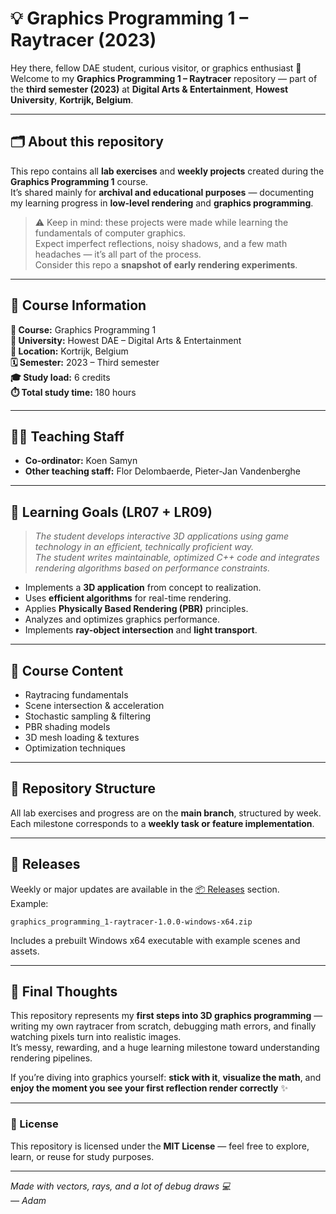 # 💡 Graphics Programming 1 – Raytracer (2023)

Hey there, fellow DAE student, curious visitor, or graphics enthusiast 👋  
Welcome to my **Graphics Programming 1 – Raytracer** repository — part of the **third semester (2023)** at **Digital Arts & Entertainment**, **Howest University**, **Kortrijk, Belgium**.

---

## 🗂️ About this repository

This repo contains all **lab exercises** and **weekly projects** created during the **Graphics Programming 1** course.  
It’s shared mainly for **archival and educational purposes** — documenting my learning progress in **low-level rendering** and **graphics programming**.

> ⚠️ Keep in mind: these projects were made while learning the fundamentals of computer graphics.  
> Expect imperfect reflections, noisy shadows, and a few math headaches — it’s all part of the process.  
> Consider this repo a **snapshot of early rendering experiments**.

---

## 🧱 Course Information

**📘 Course:** Graphics Programming 1  
**🏫 University:** Howest DAE – Digital Arts & Entertainment  
**📍 Location:** Kortrijk, Belgium  
**🗓️ Semester:** 2023 – Third semester  
**🎓 Study load:** 6 credits  
**⏱️ Total study time:** 180 hours  

---

## 👨‍🏫 Teaching Staff

- **Co-ordinator:** Koen Samyn
- **Other teaching staff:** Flor Delombaerde, Pieter-Jan Vandenberghe

---

## 🎯 Learning Goals (LR07 + LR09)

> *The student develops interactive 3D applications using game technology in an efficient, technically proficient way.*  
> *The student writes maintainable, optimized C++ code and integrates rendering algorithms based on performance constraints.*

- Implements a **3D application** from concept to realization.  
- Uses **efficient algorithms** for real-time rendering.  
- Applies **Physically Based Rendering (PBR)** principles.  
- Analyzes and optimizes graphics performance.  
- Implements **ray-object intersection** and **light transport**.  

---

## 🧩 Course Content

- Raytracing fundamentals  
- Scene intersection & acceleration  
- Stochastic sampling & filtering  
- PBR shading models  
- 3D mesh loading & textures  
- Optimization techniques  

---

## 🔖 Repository Structure

All lab exercises and progress are on the **main branch**, structured by week.  
Each milestone corresponds to a **weekly task or feature implementation**.  

---

## 🚀 Releases

Weekly or major updates are available in the [📦 Releases](../../releases) section.  
Example:

`graphics_programming_1-raytracer-1.0.0-windows-x64.zip`

Includes a prebuilt Windows x64 executable with example scenes and assets.

---

## 🧠 Final Thoughts

This repository represents my **first steps into 3D graphics programming** — writing my own raytracer from scratch, debugging math errors, and finally watching pixels turn into realistic images.  
It’s messy, rewarding, and a huge learning milestone toward understanding rendering pipelines.

If you’re diving into graphics yourself: **stick with it**, **visualize the math**, and **enjoy the moment you see your first reflection render correctly** ✨

---

### 🪪 License
This repository is licensed under the **MIT License** — feel free to explore, learn, or reuse for study purposes.

---

*Made with vectors, rays, and a lot of debug draws 💻  
— Adam*
